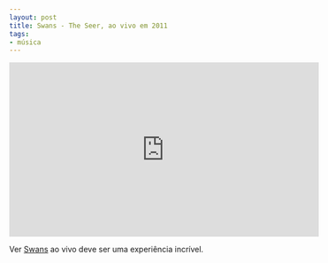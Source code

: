 ```yaml
---
layout: post
title: Swans - The Seer, ao vivo em 2011
tags:
- música
---
```


<iframe width="560" height="315" src="http://www.youtube.com/embed/al_-2LWwbSI" frameborder="0" allowfullscreen></iframe>

Ver [Swans](http://en.wikipedia.org/wiki/Swans_(band)) ao vivo deve ser uma experiência incrível.

